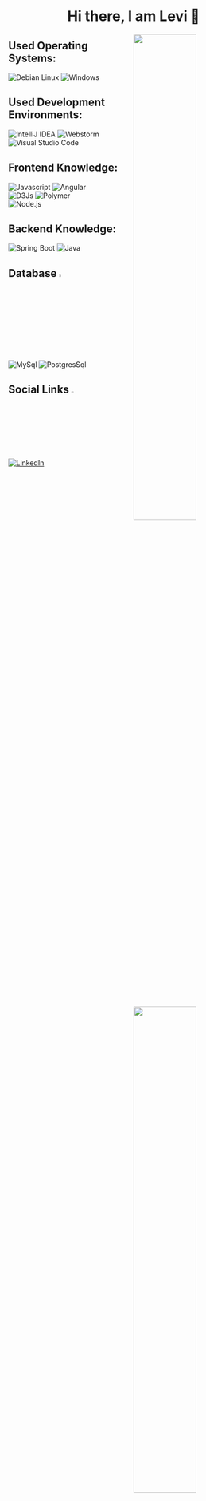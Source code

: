 <h1 align="center"> Hi there, I am Levi 👋 </h1>


<img width="50%" align="right" position="absolute" src="https://github-readme-stats.vercel.app/api?username=MartincsekLevente&show_icons=true&theme=dracula&text_color=F8F8F2&icon_color=79DAFA&title_color=1E90FF&hide_border=false&custom_title=Github%20Statistics&hide_title=true"/>

<img width="50%" align="right" position="absolute" src="https://github-readme-stats.vercel.app/api/top-langs/?username=MartincsekLevente&hide=C%23,PLSQL,EJS,HTML,ShaderLab,C%2B%2B,objective-C%2B%2B,HLSL&langs_count=4&layout=compact&theme=dracula&text_color=F8F8F2&icon_color=79DAFA&title_color=DD6387&hide_border=false&custom_title=Most%20Used%20Languages&hide_title=true">

<h2>Used Operating Systems:</h2>

![Debian Linux](https://img.shields.io/badge/Linux%20Debian-282A36?style=for-the-badge&logo=Debian&logoColor=79DAFA) ![Windows](https://img.shields.io/badge/Windows-282A36?style=for-the-badge&logo=windows&logoColor=79DAFA)

<h2>Used Development Environments:</h2>

![IntelliJ IDEA](https://img.shields.io/badge/IntelliJ%20Idea-282A36?style=for-the-badge&logo=intellijidea&logoColor=79DAFA) 
![Webstorm](https://img.shields.io/badge/Webstorm-282A36?style=for-the-badge&logo=webstorm&logoColor=79DAFA) 
<br>![Visual Studio Code](https://img.shields.io/badge/Visual%20Studio%20Code-282A36?style=for-the-badge&logo=Visual%20Studio&logoColor=79DAFA)</br>

<h2> Frontend Knowledge: </h2>

![Javascript](https://img.shields.io/badge/javascript-282A36?style=for-the-badge&logo=javascript&logoColor=79DAFA)
![Angular](https://img.shields.io/badge/angular-282A36?style=for-the-badge&logo=angular&logoColor=79DAFA)
<br>![D3Js](https://img.shields.io/badge/D3.js-282A36?style=for-the-badge&logo=d3.js&logoColor=79DAFA)
![Polymer](https://img.shields.io/badge/Polymer-282A36?style=for-the-badge&logo=lit&logoColor=79DAFA)
</br>
![Node.js](https://img.shields.io/badge/node.js-282A36?style=for-the-badge&logo=node.js&logoColor=79DAFA)

<h2>Backend Knowledge: </h2>

![Spring Boot](https://img.shields.io/badge/spring_boot-282A36?style=for-the-badge&logo=spring&logoColor=79DAFA)
![Java](https://img.shields.io/badge/Java-282A36?style=for-the-badge&logo=Java&logoColor=79DAFA)


<h2>Database <img width="4%" src="https://bmtraders.com/images/Database/Database-4.gif"/></h2>

![MySql](https://img.shields.io/badge/mysql-282A36?style=for-the-badge&logo=mysql&logoColor=79DAFA) ![PostgresSql](https://img.shields.io/badge/postgresql-282A36?style=for-the-badge&logo=postgresql&logoColor=79DAFA)

<h2>Social Links <img width="3%" src="https://www.pngarts.com/files/3/URL-Chain-Link-PNG-Free-Download.png"/></h2>

[![LinkedIn](https://img.shields.io/badge/LinkedIn-282A36?style=for-the-badge&logo=linkedin&logoColor=79DAFA)](https://www.linkedin.com/in/attila-szerencses-b92082232/) 
